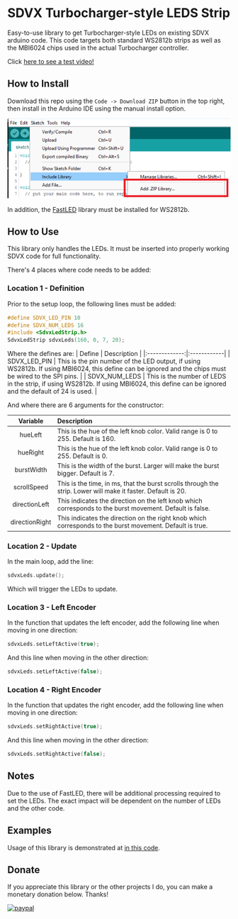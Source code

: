 # SDVX Turbocharger-style LEDS Strip

Easy-to-use library to get Turbocharger-style LEDs on existing SDVX arduino code. This code targets both standard WS2812b strips as well as the MBI6024 chips used in the actual Turbocharger controller.

Click [here to see a test video!](https://www.youtube.com/watch?v=Q7s8RWTsb6Y)

## How to Install

Download this repo using the `Code -> Download ZIP` button in the top right, then install in the Arduino IDE using the manual install option.

![Arduino IDE > Sketch > Include Library > Add .ZIP Library](./img/manage-libraries.png)

In addition, the [FastLED](https://github.com/FastLED/FastLED) library must be installed for WS2812b.

## How to Use

This library only handles the LEDs. It must be inserted into properly working SDVX code for full functionality.

There's 4 places where code needs to be added:

### Location 1 - Definition

Prior to the setup loop, the following lines must be added:
```c++
#define SDVX_LED_PIN 10
#define SDVX_NUM_LEDS 16
#include <SdvxLedStrip.h>
SdvxLedStrip sdvxLeds(160, 0, 7, 20);
```
Where the defines are:
| Define        | Description |
|:-------------:|:------------|
| SDVX_LED_PIN  | This is the pin number of the LED output, if using WS2812b. If using MBI6024, this define can be ignored and the chips must be wired to the SPI pins. |
| SDVX_NUM_LEDS | This is the number of LEDS in the strip, if using WS2812b. If using MBI6024, this define can be ignored and the default of 24 is used. |

And where there are 6 arguments for the constructor:

| Variable       | Description |
|:--------------:|:------------|
| hueLeft        | This is the hue of the left knob color. Valid range is 0 to 255. Default is 160. |
| hueRight       | This is the hue of the left knob color. Valid range is 0 to 255. Default is 0. |
| burstWidth     | This is the width of the burst. Larger will make the burst bigger. Default is 7. |
| scrollSpeed    | This is the time, in ms, that the burst scrolls through the strip. Lower will make it faster. Default is 20. |
| directionLeft  | This indicates the direction on the left knob which corresponds to the burst movement. Default is false. |
| directionRight | This indicates the direction on the right knob which corresponds to the burst movement. Default is true. |

### Location 2 - Update

In the main loop, add the line:
```c++
sdvxLeds.update();
```
Which will trigger the LEDs to update.

### Location 3 - Left Encoder

In the function that updates the left encoder, add the following line when moving in one direction:
```c++
sdvxLeds.setLeftActive(true);
```
And this line when moving in the other direction:
```c++
sdvxLeds.setLeftActive(false);
```

### Location 4 - Right Encoder

In the function that updates the right encoder, add the following line when moving in one direction:
```c++
sdvxLeds.setRightActive(true);
```
And this line when moving in the other direction:
```c++
sdvxLeds.setRightActive(false);
```

## Notes

Due to the use of FastLED, there will be additional processing required to set the LEDs. The exact impact will be dependent on the number of LEDs and the other code. 

## Examples

Usage of this library is demonstrated at [in this code](https://github.com/veroxzik/RhythmCodes/tree/tc-leds/2E8B8LED1ARGB_sdvx/leo).

## Donate

If you appreciate this library or the other projects I do, you can make a monetary donation below. Thanks!

[![paypal](https://www.paypalobjects.com/en_US/i/btn/btn_donate_SM.gif)](https://www.paypal.com/donate/?business=6M7ENNVE2ZP5Q&no_recurring=1&currency_code=USD)
